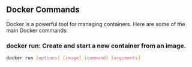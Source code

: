 ## Docker Commands

Docker is a powerful tool for managing containers. Here are some of the main Docker commands:

### **docker run**: Create and start a new container from an image.
   ```bash
   docker run [options] [image] [command] [arguments]
